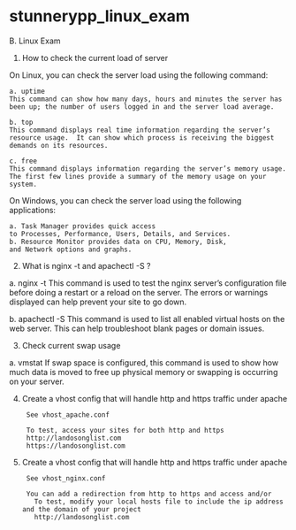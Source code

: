# stunnerypp_linux_exam
B. Linux Exam

1. How to check the current load of server

  On Linux, you can check the server load using the following command:

    a. uptime
    This command can show how many days, hours and minutes the server has been up; the number of users logged in and the server load average.
    
    b. top
    This command displays real time information regarding the server’s resource usage.  It can show which process is receiving the biggest demands on its resources.

    c. free
    This command displays information regarding the server’s memory usage. The first few lines provide a summary of the memory usage on your system. 

  On Windows, you can check the server load using the following applications:

    a. Task Manager provides quick access to Processes, Performance, Users, Details, and Services.
    b. Resource Monitor provides data on CPU, Memory, Disk, and Network options and graphs.


2. What is nginx -t and apachectl -S ?

  a. nginx -t
  This command is used to test the nginx server’s configuration file before doing a restart or a reload on the server. The errors or warnings displayed can help prevent your site to go down.

  b. apachectl -S
  This command is used to list all enabled virtual hosts on the web server. This can help troubleshoot blank pages or domain issues. 

3. Check current swap usage

  a. vmstat
  If swap space is configured, this command is used to show how much data is moved to free up physical memory or swapping is occurring on your server. 

4. Create a vhost config that will handle http and https traffic under apache
        
        See vhost_apache.conf

        To test, access your sites for both http and https
        http://landosonglist.com
        https://landosonglist.com


5. Create a vhost config that will handle http and https traffic under apache
        
        See vhost_nginx.conf

        You can add a redirection from http to https and access and/or
	      To test, modify your local hosts file to include the ip address and the domain of your project
	      http://landosonglist.com





